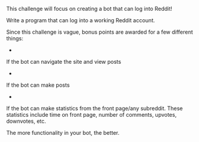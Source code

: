 

This challenge will focus on creating a bot that can log into Reddit!

Write a program that can log into a working Reddit account.

Since this challenge is vague, bonus points are awarded for a few different things:

-

If the bot can navigate the site and view posts

-

If the bot can make posts

-

If the bot can make statistics from the front page/any subreddit. These statistics include time on front page, number of comments, upvotes, downvotes, etc.

The more functionality in your bot, the better.

